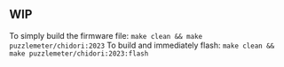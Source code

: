 ## WIP

To simply build the firmware file: `make clean && make puzzlemeter/chidori:2023`
To build and immediately flash: `make clean && make puzzlemeter/chidori:2023:flash`
